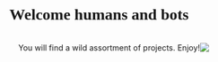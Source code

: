 <link href="https://fonts.googleapis.com/css2?family=Press+Start+2P&display=swap" rel="stylesheet"> 
<style>
    h1{
        font-family: 'Press Start 2P', cursive;
    }
    .markdown-body{
        background: #b8e994;
        color: #485460;
    }
    .header-intro {
        display: flex; 
        flex-direction: col;
        padding: 1rem; 
    }
</style>
<h1>Welcome humans and bots</h1>
<div class="header-intro">
    <span>You will find a wild assortment of projects. Enjoy!</span>
    <div><img src='https://media.giphy.com/media/3o6ozkQbdfOIyCC6wU/giphy.gif'/></div>
</div>




